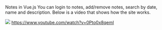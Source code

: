 Notes in Vue.js
You can login to notes, add/remove notes, search by date, name and description.
Below is a video that shows how the site works.

[![](http://img.youtube.com/vi/0Pto0x8qemI/0.jpg)](https://www.youtube.com/watch?v=0Pto0x8qemI "InfinityNotes")
https://www.youtube.com/watch?v=0Pto0x8qemI
